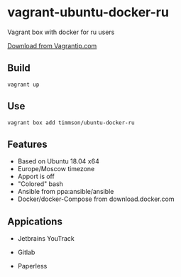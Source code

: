 # vagrant-ubuntu-docker-ru
Vagrant box with docker for ru users

[Download from Vagrantip.com](https://app.vagrantup.com/timmson/boxes/ubuntu-docker-ru)

## Build
```
vagrant up
```

## Use
```
vagrant box add timmson/ubuntu-docker-ru
```

## Features
* Based on Ubuntu 18.04 x64
* Europe/Moscow timezone
* Apport is off
* "Colored" bash
* Ansible from ppa:ansible/ansible
* Docker/docker-Compose from download.docker.com 

## Appications
* Jetbrains YouTrack
* Gitlab

* Paperless
